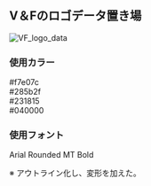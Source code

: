 ## V＆Fのロゴデータ置き場

![VF_logo_data](https://user-images.githubusercontent.com/40033443/121998935-98d27180-cde7-11eb-8b29-ddcb4ec380f2.png)


### 使用カラー
#f7e07c
<br>
#285b2f
<br>
#231815
<br>
#040000

### 使用フォント
Arial Rounded MT Bold

※ アウトライン化し、変形を加えた。

